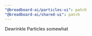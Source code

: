 ```yaml
---
"@breadboard-ai/particles-ui": patch
"@breadboard-ai/shared-ui": patch
---
```


Dewrinkle Particles somewhat
